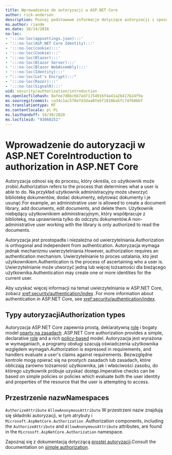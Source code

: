 ```yaml
---
title: Wprowadzenie do autoryzacji w ASP.NET Core
author: rick-anderson
description: Poznaj podstawowe informacje dotyczące autoryzacji i sposobu działania autoryzacji w aplikacjach ASP.NET Core.
ms.author: riande
ms.date: 10/14/2016
no-loc:
- ':::no-loc(appsettings.json):::'
- ':::no-loc(ASP.NET Core Identity):::'
- ':::no-loc(cookie):::'
- ':::no-loc(Cookie):::'
- ':::no-loc(Blazor):::'
- ':::no-loc(Blazor Server):::'
- ':::no-loc(Blazor WebAssembly):::'
- ':::no-loc(Identity):::'
- ":::no-loc(Let's Encrypt):::"
- ':::no-loc(Razor):::'
- ':::no-loc(SignalR):::'
uid: security/authorization/introduction
ms.openlocfilehash: 8afee7d8bc6b7ad71154916f4a41a2b417b24f9a
ms.sourcegitcommit: ca34c1ac578e7d3daa0febf1810ba5fc74f60bbf
ms.translationtype: MT
ms.contentlocale: pl-PL
ms.lasthandoff: 10/30/2020
ms.locfileid: "93060251"
---
```

# <a name="introduction-to-authorization-in-aspnet-core"></a><span data-ttu-id="a0a65-103">Wprowadzenie do autoryzacji w ASP.NET Core</span><span class="sxs-lookup"><span data-stu-id="a0a65-103">Introduction to authorization in ASP.NET Core</span></span>

<a name="security-authorization-introduction"></a>

<span data-ttu-id="a0a65-104">Autoryzacja odnosi się do procesu, który określa, co użytkownik może zrobić.</span><span class="sxs-lookup"><span data-stu-id="a0a65-104">Authorization refers to the process that determines what a user is able to do.</span></span> <span data-ttu-id="a0a65-105">Na przykład użytkownik administracyjny może utworzyć bibliotekę dokumentów, dodać dokumenty, edytować dokumenty i je usunąć.</span><span class="sxs-lookup"><span data-stu-id="a0a65-105">For example, an administrative user is allowed to create a document library, add documents, edit documents, and delete them.</span></span> <span data-ttu-id="a0a65-106">Użytkownik niebędący użytkownikiem administracyjnym, który współpracuje z biblioteką, ma uprawnienia tylko do odczytu dokumentów.</span><span class="sxs-lookup"><span data-stu-id="a0a65-106">A non-administrative user working with the library is only authorized to read the documents.</span></span>

<span data-ttu-id="a0a65-107">Autoryzacja jest prostopadła i niezależna od uwierzytelniania.</span><span class="sxs-lookup"><span data-stu-id="a0a65-107">Authorization is orthogonal and independent from authentication.</span></span> <span data-ttu-id="a0a65-108">Autoryzacja wymaga jednak mechanizmu uwierzytelniania.</span><span class="sxs-lookup"><span data-stu-id="a0a65-108">However, authorization requires an authentication mechanism.</span></span> <span data-ttu-id="a0a65-109">Uwierzytelnianie to proces ustalania, kto jest użytkownikiem.</span><span class="sxs-lookup"><span data-stu-id="a0a65-109">Authentication is the process of ascertaining who a user is.</span></span> <span data-ttu-id="a0a65-110">Uwierzytelnianie może utworzyć jedną lub więcej tożsamości dla bieżącego użytkownika.</span><span class="sxs-lookup"><span data-stu-id="a0a65-110">Authentication may create one or more identities for the current user.</span></span>

<span data-ttu-id="a0a65-111">Aby uzyskać więcej informacji na temat uwierzytelniania w ASP.NET Core, zobacz <xref:security/authentication/index> .</span><span class="sxs-lookup"><span data-stu-id="a0a65-111">For more information about authentication in ASP.NET Core, see <xref:security/authentication/index>.</span></span>

## <a name="authorization-types"></a><span data-ttu-id="a0a65-112">Typy autoryzacji</span><span class="sxs-lookup"><span data-stu-id="a0a65-112">Authorization types</span></span>

<span data-ttu-id="a0a65-113">Autoryzacja ASP.NET Core zapewnia prostą, deklaratywną [rolę](xref:security/authorization/roles) i bogaty model [oparty na zasadach](xref:security/authorization/policies) .</span><span class="sxs-lookup"><span data-stu-id="a0a65-113">ASP.NET Core authorization provides a simple, declarative [role](xref:security/authorization/roles) and a rich [policy-based](xref:security/authorization/policies) model.</span></span> <span data-ttu-id="a0a65-114">Autoryzacja jest wyrażona w wymaganiach, a programy obsługi szacują oświadczenia użytkownika względem wymagań.</span><span class="sxs-lookup"><span data-stu-id="a0a65-114">Authorization is expressed in requirements, and handlers evaluate a user's claims against requirements.</span></span> <span data-ttu-id="a0a65-115">Bezwzględne kontrole mogą opierać się na prostych zasadach lub zasadach, które obliczają zarówno tożsamość użytkownika, jak i właściwości zasobu, do którego użytkownik próbuje uzyskać dostęp.</span><span class="sxs-lookup"><span data-stu-id="a0a65-115">Imperative checks can be based on simple policies or policies which evaluate both the user identity and properties of the resource that the user is attempting to access.</span></span>

## <a name="namespaces"></a><span data-ttu-id="a0a65-116">Przestrzenie nazw</span><span class="sxs-lookup"><span data-stu-id="a0a65-116">Namespaces</span></span>

<span data-ttu-id="a0a65-117">`AuthorizeAttribute` `AllowAnonymousAttribute` W przestrzeni nazw znajdują się składniki autoryzacji, w tym atrybuty i `Microsoft.AspNetCore.Authorization` .</span><span class="sxs-lookup"><span data-stu-id="a0a65-117">Authorization components, including the `AuthorizeAttribute` and `AllowAnonymousAttribute` attributes, are found in the `Microsoft.AspNetCore.Authorization` namespace.</span></span>

<span data-ttu-id="a0a65-118">Zapoznaj się z dokumentacją dotyczącą [prostej autoryzacji](xref:security/authorization/simple).</span><span class="sxs-lookup"><span data-stu-id="a0a65-118">Consult the documentation on [simple authorization](xref:security/authorization/simple).</span></span>
